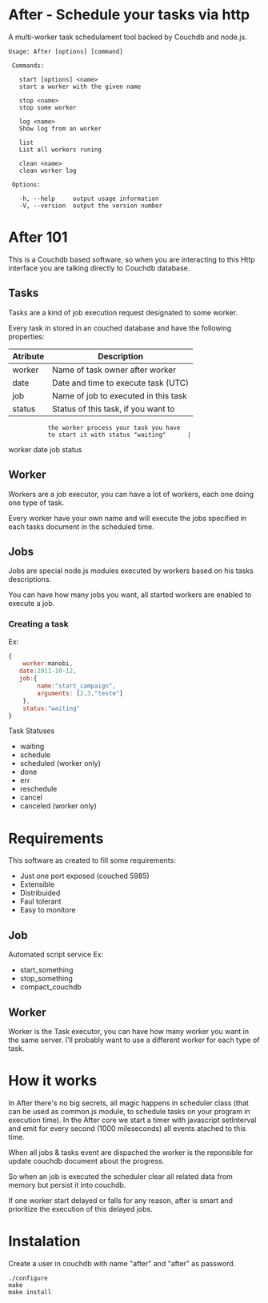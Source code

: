 # After - Schedule your tasks via http
A multi-worker task schedulament tool backed by Couchdb and node.js.

```
Usage: After [options] [command]

 Commands:

   start [options] <name>
   start a worker with the given name
   
   stop <name>
   stop some worker
   
   log <name>
   Show log from an worker
   
   list 
   List all workers runing
   
   clean <name>
   clean worker log

 Options:

   -h, --help     output usage information
   -V, --version  output the version number
```

# After 101
This is a Couchdb based software, so when you are interacting to this Http interface you are talking directly to Couchdb database.

## Tasks
Tasks are a kind of job execution request designated to some worker.

Every task in stored in an couched database and have the following properties:

|Atribute     |Description                           |
|-------------|--------------------------------------|
|worker       | Name of task owner after worker      |
|date         | Date and time to execute task (UTC)  |
|job          | Name of job to executed in this task |
|status       | Status of this task, if you want to  
               the worker process your task you have
               to start it with status "waiting"      |



worker
date
job
status

## Worker
Workers are a job executor, you can have a lot of workers, each one doing one type of task.

Every worker have your own name and will execute the jobs specified in each tasks document in the scheduled time.

## Jobs
Jobs are special node.js modules executed by workers based on his tasks descriptions.

You can have how many jobs you want, all started workers are enabled to execute a job.


### Creating a task


Ex:

```javascript
{
	worker:manobi,
   date:2011-10-12,
   job:{
		name:"start_campaign",
		arguments: [2,3,"teste"]
	},
 	status:"waiting"
}
```

Task Statuses
* waiting
* schedule
* scheduled (worker only)
* done
* err
* reschedule
* cancel
* canceled (worker only)


# Requirements
This software as created to fill some requirements:
* Just one port exposed (couched 5985)
* Extensible
* Distribuided
* Faul tolerant
* Easy to monitore

## Job
Automated script service
Ex: 
* start_something 
* stop_something
* compact_couchdb



## Worker
Worker is the Task executor, you can have how many worker you want in the same server. I'll probably want to use a different worker for each type of task.


# How it works
In After there's no big secrets, all magic happens in scheduler class (that can be used as common.js module, to schedule tasks on your program in execution time). In the After core we start a timer with javascript setInterval and emit for every second (1000 mileseconds) all events atached to this time.

When all jobs & tasks event are dispached the worker is the reponsible for update couchdb document about the progress.

So when an job is executed the scheduler clear all related data from memory but persist it into couchdb.

If one worker start delayed or falls for any reason, after is smart and prioritize the execution of this delayed jobs.

# Instalation

Create a user in couchdb with name "after" and "after" as password.

```
./configure
make
make install
```